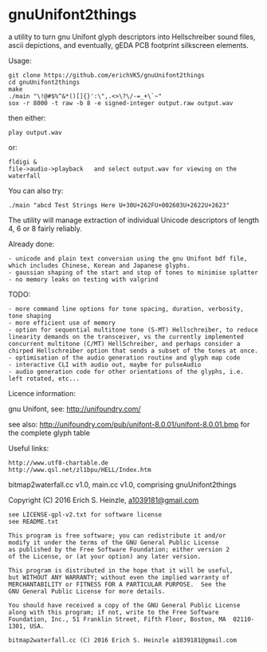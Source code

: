 # gnuUnifont2things
a utility to turn gnu Unifont glyph descriptors into Hellschreiber sound files, ascii depictions, and eventually, gEDA PCB footprint silkscreen elements.

Usage:

	git clone https://github.com/erichVK5/gnuUnifont2things
	cd gnuUnifont2things
	make
	./main "\!@#$%^&*()[]{}':\",.<>\?\/-=_+\`~"
	sox -r 8000 -t raw -b 8 -e signed-integer output.raw output.wav

then either:

	play output.wav

or: 

	fldigi &
	file->audio->playback   and select output.wav for viewing on the waterfall


You can also try:

	./main "abcd Test Strings Here U+30U+262FU+002603U+2622U+2623"

The utility will manage extraction of individual Unicode descriptors of length 4, 6 or 8 fairly reliably.

Already done:

	- unicode and plain text conversion using the gnu Unifont bdf file, which includes Chinese, Korean and Japanese glyphs.
	- gaussian shaping of the start and stop of tones to minimise splatter
	- no memory leaks on testing with valgrind

TODO:

	- more command line options for tone spacing, duration, verbosity, tone shaping
	- more efficient use of memory
	- option for sequential multitone tone (S-MT) Hellschreiber, to reduce linearity demands on the transceiver, vs the currently implemented concurrent multitone (C/MT) HellSchreiber, and perhaps consider a chirped Hellschreiber option that sends a subset of the tones at once.
	- optimisation of the audio generation routine and glyph map code
	- interactive CLI with audio out, maybe for pulseAudio
	- audio generation code for other orientations of the glyphs, i.e. left rotated, etc...

Licence information:

gnu Unifont, see:
	http://unifoundry.com/

see also:
	http://unifoundry.com/pub/unifont-8.0.01/unifont-8.0.01.bmp for the complete glyph table

Useful links:

	http://www.utf8-chartable.de
	http://www.qsl.net/zl1bpu/HELL/Index.htm

bitmap2waterfall.cc v1.0, 
main.cc v1.0, 
comprising gnuUnifont2things

Copyright (C) 2016 Erich S. Heinzle, a1039181@gmail.com

    see LICENSE-gpl-v2.txt for software license
    see README.txt
    
    This program is free software; you can redistribute it and/or
    modify it under the terms of the GNU General Public License
    as published by the Free Software Foundation; either version 2
    of the License, or (at your option) any later version.
    
    This program is distributed in the hope that it will be useful,
    but WITHOUT ANY WARRANTY; without even the implied warranty of
    MERCHANTABILITY or FITNESS FOR A PARTICULAR PURPOSE.  See the
    GNU General Public License for more details.
    
    You should have received a copy of the GNU General Public License
    along with this program; if not, write to the Free Software
    Foundation, Inc., 51 Franklin Street, Fifth Floor, Boston, MA  02110-1301, USA.
    
    bitmap2waterfall.cc (C) 2016 Erich S. Heinzle a1039181@gmail.com
